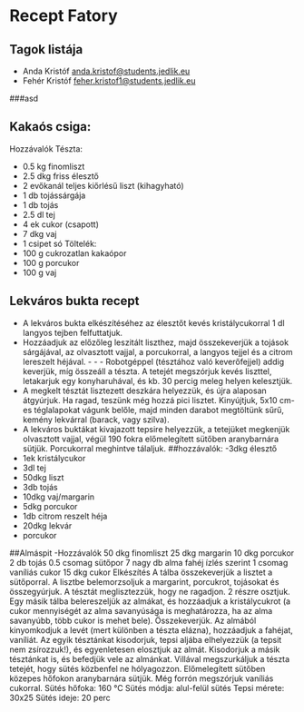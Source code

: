 # Recept Fatory
## Tagok listája
- Anda Kristóf anda.kristof@students.jedlik.eu
- Fehér Kristóf feher.kristof1@students.jedlik.eu

###asd

## Kakaós csiga:
Hozzávalók
Tészta:
- 0.5 kg finomliszt
- 2.5 dkg friss élesztő
- 2 evőkanál teljes kiőrlésű liszt (kihagyható)
- 1 db tojássárgája
- 1 db tojás
- 2.5 dl tej
- 4 ek cukor (csapott)
- 7 dkg vaj
- 1 csipet só
Töltelék:
- 100 g cukrozatlan kakaópor
- 100 g porcukor
- 100 g vaj

## Lekváros bukta recept
- A lekváros bukta elkészítéséhez az élesztőt kevés kristálycukorral 1 dl langyos tejben felfuttatjuk.
- Hozzáadjuk az előzőleg leszitált liszthez, majd összekeverjük a tojások sárgájával, az olvasztott vajjal, a porcukorral, a langyos tejjel és a citrom lereszelt héjával. - - - Robotgéppel (tésztához való keverőfejjel) addig keverjük, míg összeáll a tészta. A tetejét megszórjuk kevés liszttel, letakarjuk egy konyharuhával, és kb. 30 percig meleg helyen kelesztjük.
- A megkelt tésztát lisztezett deszkára helyezzük, és újra alaposan átgyúrjuk. Ha ragad, teszünk még hozzá pici lisztet. Kinyújtjuk, 5x10 cm-es téglalapokat vágunk belőle, majd minden darabot megtöltünk sűrű, kemény lekvárral (barack, vagy szilva).
- A lekváros buktákat kivajazott tepsire helyezzük, a tetejüket megkenjük olvasztott vajjal, végül 190 fokra előmelegített sütőben aranybarnára sütjük. Porcukorral meghintve tálaljuk. 
##hozzávalók:
-3dkg	élesztő	
- 1ek	kristálycukor	
- 3dl	tej	
- 50dkg	liszt	
- 3db	tojás	
- 10dkg	vaj/margarin	
- 5dkg	porcukor	
- 1db	citrom reszelt héja	
- 20dkg	lekvár	
- porcukor

##Almáspit
-Hozzávalók
50 dkg finomliszt
25 dkg margarin
10 dkg porcukor
2 db tojás
0.5 csomag sütőpor
7 nagy db alma
fahéj ízlés szerint
1 csomag vaníliás cukor
15 dkg cukor
Elkészítés
A tálba összekeverjük a lisztet a sütőporral.
A lisztbe belemorzsoljuk a margarint, porcukrot, tojásokat és összegyúrjuk.
A tésztát meglisztezzük, hogy ne ragadjon. 2 részre osztjuk.
Egy másik tálba belereszeljük az almákat, és hozzáadjuk a kristálycukrot (a cukor mennyiségét az alma savanyúsága is meghatározza, ha az alma savanyúbb, több cukor is mehet bele). Összekeverjük.
Az almából kinyomkodjuk a levét (mert különben a tészta elázna), hozzáadjuk a fahéjat, vaníliát.
Az egyik tésztánkat kisodorjuk, tepsi aljába elhelyezzük (a tepsit nem zsírozzuk!), és egyenletesen elosztjuk az almát. Kisodorjuk a másik tésztánkat is, és befedjük vele az almánkat.
Villával megszurkáljuk a tészta tetejét, hogy sütés közbenfel ne hólyagozzon.
Előmelegített sütőben közepes hőfokon aranybarnára sütjük. Még forrón megszórjuk vaníliás cukorral.
Sütés hőfoka: 160 °C
Sütés módja: alul-felül sütés
Tepsi mérete: 30x25
Sütés ideje: 20 perc
